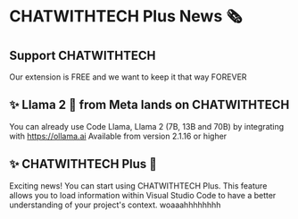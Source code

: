 # CHATWITHTECH Plus News 🗞
## Support CHATWITHTECH 

Our extension is FREE and we want to keep it that way FOREVER

## ✨ Llama 2 🦙 from Meta lands on CHATWITHTECH

You can already use Code Llama, Llama 2 (7B, 13B and 70B) by integrating with https://ollama.ai
Available from version 2.1.16 or higher

## ✨ CHATWITHTECH Plus 🚀

Exciting news! You can start using CHATWITHTECH Plus. This feature allows you to load information within Visual Studio Code to have a better understanding of your project's context.
woaaahhhhhhhh



